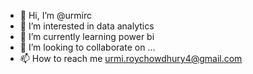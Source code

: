 - 👋 Hi, I’m @urmirc
- 👀 I’m interested in data analytics
- 🌱 I’m currently learning power bi
- 💞️ I’m looking to collaborate on ...
- 📫 How to reach me urmi.roychowdhury4@gmail.com

<!---
urmirc/urmirc is a ✨ special ✨ repository because its `README.md` (this file) appears on your GitHub profile.
You can click the Preview link to take a look at your changes.
--->
